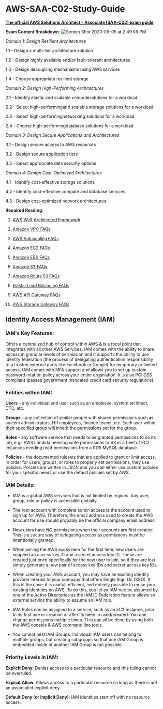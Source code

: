 # AWS-SAA-C02-Study-Guide

<a href="https://d1.awsstatic.com/training-and-certification/docs-sa-assoc/AWS-Certified-Solutions-Architect-Associate-Exam-Guide_v1.1_2019_08_27_FINAL.pdf">**The official AWS Solutions Architect - Associate (SAA-C02) exam guide**</a>

**Exam Content Breakdown**:
![Screen Shot 2020-06-05 at 2 49 08 PM](https://user-images.githubusercontent.com/13093517/83912374-c2b87900-a73b-11ea-9691-b38383b43ff9.png)

*Domain 1: Design Resilient Architectures*

1.1 - Design a multi-tier architecture solution

1.2 - Design highly available and/or fault-tolerant architectures

1.3 - Design decoupling mechanisms using AWS services

1.4 - Choose appropriate resilient storage


*Domain 2: Design High-Performing Architectures*

2.1 - Identify elastic and scalable computesolutions for a workload

2.2 - Select high-performingand scalable storage solutions for a workload

2.3 - Select high-performingnetworking solutions for a workload

2.4 - Choose high-performingdatabase solutions for a workload


*Domain 3: Design Secure Applications and Architectures*

3.1 - Design secure access to AWS resources

3.2 - Design secure application tiers

3.3 - Select appropriate data security options


*Domain 4: Design Cost-Optimized Architectures*

4.1 - Identify cost-effective storage solutions

4.2 - Identify cost-effective compute and database services

4.3 - Design cost-optimized network architectures



**Required Reading**:

1. <a href="https://d1.awsstatic.com/whitepapers/architecture/AWS_Well-Architected_Framework.pdf">AWS Well-Architected Framework</a>

2. <a href="https://aws.amazon.com/vpc/faqs/">Amazon VPC FAQs</a>

3. <a href="https://aws.amazon.com/autoscaling/faqs/"> AWS Autoscaling FAQs</a>

4. <a href="https://aws.amazon.com/ec2/faqs/">Amazon EC2 FAQs</a>

5. <a href="https://aws.amazon.com/ebs/faqs/">Amazon EBS FAQs</a>

6. <a href="https://aws.amazon.com/s3/faqs/">Amazon S3 FAQs</a>

7. <a href="https://aws.amazon.com/route53/faqs/"> Amazon Route 53 FAQs</a>

8. <a href="https://aws.amazon.com/elasticloadbalancing/faqs/"> Elastic Load Balancing FAQs</a>

9. <a href="https://aws.amazon.com/api-gateway/faqs/"> AWS API Gateway FAQs</a>

10. <a href="https://aws.amazon.com/storagegateway/faqs/"> AWS Storage Gateway FAQs</a>


## Identity Access Management (IAM)

### IAM's Key Features:

Offers a centralized hub of control within AWS & is a focal point that integrates with all other AWS Services.
IAM comes with the ability to share access at granular levels of permission and it supports the ability to use identity federation (the process of delegating authentication responsibility to a trusted external party like Facebook or Google) for temporary or limited access. IAM comes with MFA support and allows you to set up custom password rotation policy across your entire organiation. It is also PCI DSS compliant (passes government mandated credit card security regulations).

### Entities within IAM:

**Users** - any individual end user such as an employee, system architect, CTO, etc.

**Groups** - any collection of similar people with shared permissions such as system administrators, HR employees, finance teams, etc. Each user within their specified group will inherit the permissions set for the group.

**Roles** - any software service that needs to be granted permissions to do its job, e.g- AWS Lambda needing write permissions to S3 or a fleet of EC2 instances needing read permissions from a RDS MySQL database.

**Policies** - the documented rulesets that are applied to grant or limit access. In order for users, groups, or roles to properly set permissions, they use policies. Policies are written in JSON and you can either use custom policies for your specific needs or use the default policies set by AWS.

### IAM Details:

- IAM is a global AWS services that is not limited by regions. Any user, group, role or policy is accessible globally.

- The root account with complete admin access is the account used to sign up for AWS. Therefore, the email address used to create the AWS account for use should probably be the official company email address.

- New users have *NO* permissions when their accounts are first created. This is a secure way of delegating access as permissions must be intentionally granted.

- When joining the AWS ecosystem for the first time, new users are supplied an access key ID and a secret access key ID. These are created just once specifically for the new user to join, so if they are lost simply generate a new pair of access key IDs and secret access key IDs.

- When creating your AWS account, you may have an existing identity provider internal to your company that offers Single Sign On (SSO). If this is the case, it is useful, efficient, and entirely possible to reuse your existing identities on AWS. To do this, you let an IAM role be assumed by one of the Active Directories as the IAM ID Federation feature allows an external service the ability to assume an IAM role.

- IAM Roles can be assigned to a service, such as an EC2 instance, prior to its first use or creation or after its been in used/created. You can change permissions multiple times. This can all be done by using both the AWS console & AWS command line tools.

- You cannot nest IAM Groups. Individual IAM users can belong to multiple groups, but creating subgroups so that one IAM Group is embedded inside of another IAM Group is not possible.

### Priority Levels in IAM:
**Explicit Deny**: Denies access to a particular resource and this ruling cannot be overruled.

**Explicit Allow**: Allows access to a particular resource so long as there is not an associated explicit deny.

**Default Deny (or Implicit Deny)**: IAM identities start off with no resource access.

